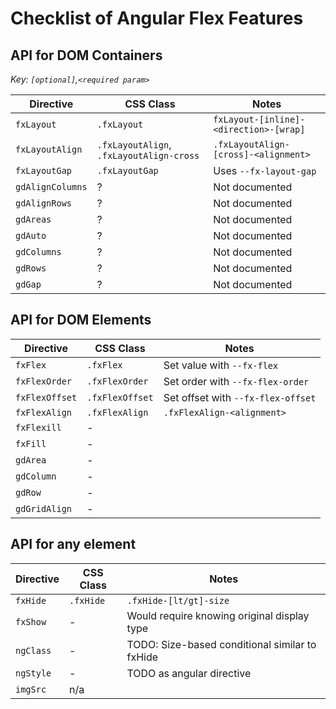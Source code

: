 # Checklist of Angular Flex Features

## API for DOM Containers

_Key: `[optional]`,`<required param>`_

| Directive  | CSS Class   | Notes |
|------------|-------------|-------|
| `fxLayout` | `.fxLayout` |  `fxLayout-[inline]-<direction>-[wrap]`     |
| `fxLayoutAlign` | `.fxLayoutAlign`, `.fxLayoutAlign-cross` |  `.fxLayoutAlign-[cross]-<alignment>`|
| `fxLayoutGap` | `.fxLayoutGap` | Uses `--fx-layout-gap` |
| `gdAlignColumns` | ? | Not documented |
| `gdAlignRows` | ? | Not documented |
| `gdAreas` | ? | Not documented |
| `gdAuto` | ? | Not documented |
| `gdColumns` | ? | Not documented |
| `gdRows` | ? | Not documented |
| `gdGap` | ? | Not documented |

## API for DOM Elements

| Directive  | CSS Class   | Notes |
|------------|-------------|-------|
| `fxFlex` | `.fxFlex` | Set value with `--fx-flex` |
| `fxFlexOrder` | `.fxFlexOrder` | Set order with `--fx-flex-order` |
| `fxFlexOffset` | `.fxFlexOffset` | Set offset with `--fx-flex-offset` |
| `fxFlexAlign` | `.fxFlexAlign` | `.fxFlexAlign-<alignment>` |
| `fxFlexill` | - | |
| `fxFill` | - | |
| `gdArea` | - | |
| `gdColumn` | - | |
| `gdRow` | - | |
| `gdGridAlign` | - | |

## API for any element

| Directive | CSS Class | Notes |
|-----------|-----------|-------|
| `fxHide` | `.fxHide` | `.fxHide-[lt/gt]-size` |
| `fxShow` | - | Would require knowing original display type |
| `ngClass` | - | TODO: Size-based conditional similar to fxHide |
| `ngStyle` | - | TODO as angular directive |
| `imgSrc` | n/a |  |